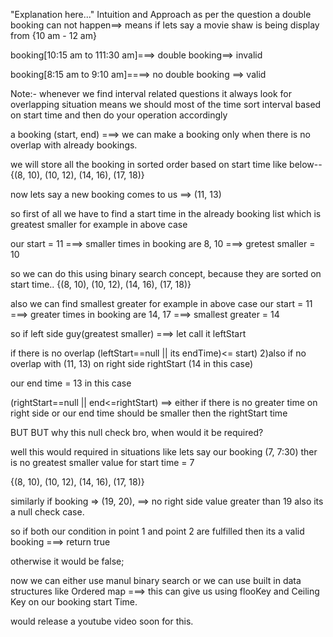 "Explanation here..." 
Intuition and Approach
as per the question a double booking can not happen==> means if lets say a
movie shaw is being display from {10 am - 12 am}

booking[10:15 am to 111:30 am]===> double booking==> invalid

booking[8:15 am to 9:10 am]====> no double booking ==> valid

Note:- whenever we find interval related questions it always look for overlapping situation means we should most of the time sort interval based on start time and then do your operation accordingly

a booking (start, end) ===> we can make a booking only when there is no overlap with already bookings.

we will store all the booking in sorted order based on start time like below--
{(8, 10), (10, 12), (14, 16), (17, 18)}

now lets say a new booking comes to us ==> (11, 13)

so first of all we have to find a start time in the already booking list which is greatest smaller for example in above case

our start = 11 ===> smaller times in booking are 8, 10 ===> gretest smaller = 10

so we can do this using binary search concept, because they are sorted on start time..
{(8, 10), (10, 12), (14, 16), (17, 18)}

also we can find smallest greater for example in above case
our start = 11 ===> greater times in booking are 14, 17 ===> smallest greater = 14

so if left side guy(greatest smaller) ===> let call it leftStart

if there is no overlap (leftStart==null || its endTime)<= start)
2)also if no overlap with (11, 13) on right side rightStart (14 in this case)

our end time = 13 in this case

(rightStart==null || end<=rightStart) ==> either if there is no greater time on right side or our end time should be smaller then the rightStart time

BUT BUT why this null check bro, when would it be required?

well this would required in situations like lets say our booking (7, 7:30) ther is no greatest smaller value for start time = 7

{(8, 10), (10, 12), (14, 16), (17, 18)}

similarly if booking => (19, 20), ==> no right side value greater than 19 also its a null check case.

so if both our condition in point 1 and point 2 are fulfilled then its a valid booking ===> return true

otherwise it would be false;

now we can either use manul binary search or we can use built in data structures like Ordered map ===> this can give us using flooKey and Ceiling Key on our booking start Time.

would release a youtube video soon for this.
